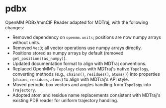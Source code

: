 pdbx
====

OpenMM PDBx/mmCIF Reader adapted for MDTraj, with the following changes:

- Removed dependency on `openmm.units`; positions are now numpy arrays without units.
- Removed `Vec3`; all vector operations use numpy arrays directly.
- Positions stored as numpy arrays by default (removed `get_positions(as_numpy)`).
- Updated documentation format to align with MDTraj conventions.
- Replaced OpenMM's `Topology` class with MDTraj's native `Topology`, converting methods (e.g., `chains()`, `residues()`, `atoms()`) into properties (`chains`, `residues`, `atoms`) to align with MDTraj's API style.
- Moved periodic box vectors and angles handling from `Topology` into `Trajectory`.
- Adopted atom and residue name replacements consistent with MDTraj's existing PDB reader for uniform trajectory handling.